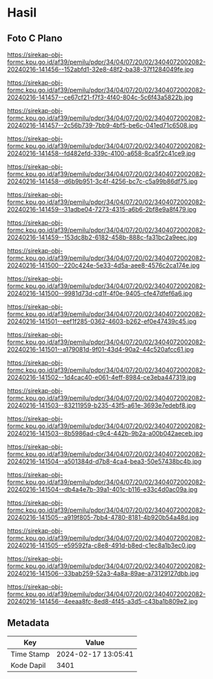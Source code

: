 # Hasil

## Foto C Plano

https://sirekap-obj-formc.kpu.go.id/af39/pemilu/pdpr/34/04/07/20/02/3404072002082-20240216-141456--152abfd1-32e8-48f2-ba38-37f1284049fe.jpg

https://sirekap-obj-formc.kpu.go.id/af39/pemilu/pdpr/34/04/07/20/02/3404072002082-20240216-141457--ce67cf21-f7f3-4f40-804c-5c6f43a5822b.jpg

https://sirekap-obj-formc.kpu.go.id/af39/pemilu/pdpr/34/04/07/20/02/3404072002082-20240216-141457--2c56b739-7bb9-4bf5-be6c-041ed71c6508.jpg

https://sirekap-obj-formc.kpu.go.id/af39/pemilu/pdpr/34/04/07/20/02/3404072002082-20240216-141458--fd482efd-339c-4100-a658-8ca5f2c41ce9.jpg

https://sirekap-obj-formc.kpu.go.id/af39/pemilu/pdpr/34/04/07/20/02/3404072002082-20240216-141458--d6b9b951-3c4f-4256-bc7c-c5a99b86df75.jpg

https://sirekap-obj-formc.kpu.go.id/af39/pemilu/pdpr/34/04/07/20/02/3404072002082-20240216-141459--31adbe04-7273-4315-a6b6-2bf8e9a8f479.jpg

https://sirekap-obj-formc.kpu.go.id/af39/pemilu/pdpr/34/04/07/20/02/3404072002082-20240216-141459--153dc8b2-6182-458b-888c-fa31bc2a9eec.jpg

https://sirekap-obj-formc.kpu.go.id/af39/pemilu/pdpr/34/04/07/20/02/3404072002082-20240216-141500--220c424e-5e33-4d5a-aee8-4576c2ca174e.jpg

https://sirekap-obj-formc.kpu.go.id/af39/pemilu/pdpr/34/04/07/20/02/3404072002082-20240216-141500--9981d73d-cd1f-4f0e-9405-cfe47dfef6a6.jpg

https://sirekap-obj-formc.kpu.go.id/af39/pemilu/pdpr/34/04/07/20/02/3404072002082-20240216-141501--eef1f285-0362-4603-b262-ef0e47439c45.jpg

https://sirekap-obj-formc.kpu.go.id/af39/pemilu/pdpr/34/04/07/20/02/3404072002082-20240216-141501--a179081d-9f01-43d4-90a2-44c520afcc61.jpg

https://sirekap-obj-formc.kpu.go.id/af39/pemilu/pdpr/34/04/07/20/02/3404072002082-20240216-141502--1d4cac40-e061-4eff-8984-ce3eba447319.jpg

https://sirekap-obj-formc.kpu.go.id/af39/pemilu/pdpr/34/04/07/20/02/3404072002082-20240216-141503--83211959-b235-43f5-a61e-3693e7edebf8.jpg

https://sirekap-obj-formc.kpu.go.id/af39/pemilu/pdpr/34/04/07/20/02/3404072002082-20240216-141503--8b5986ad-c9c4-442b-9b2a-a00b042aeceb.jpg

https://sirekap-obj-formc.kpu.go.id/af39/pemilu/pdpr/34/04/07/20/02/3404072002082-20240216-141504--a501384d-d7b8-4ca4-bea3-50e57438bc4b.jpg

https://sirekap-obj-formc.kpu.go.id/af39/pemilu/pdpr/34/04/07/20/02/3404072002082-20240216-141504--db4a4e7b-39a1-401c-b116-e33c4d0ac09a.jpg

https://sirekap-obj-formc.kpu.go.id/af39/pemilu/pdpr/34/04/07/20/02/3404072002082-20240216-141505--a919f805-7bb4-4780-8181-4b920b54a48d.jpg

https://sirekap-obj-formc.kpu.go.id/af39/pemilu/pdpr/34/04/07/20/02/3404072002082-20240216-141505--e59592fa-c8e8-491d-b8ed-c1ec8a1b3ec0.jpg

https://sirekap-obj-formc.kpu.go.id/af39/pemilu/pdpr/34/04/07/20/02/3404072002082-20240216-141506--33bab259-52a3-4a8a-89ae-a73129127dbb.jpg

https://sirekap-obj-formc.kpu.go.id/af39/pemilu/pdpr/34/04/07/20/02/3404072002082-20240216-141456--4eeaa8fc-8ed8-4f45-a3d5-c43ba1b809e2.jpg


## Metadata

| Key        | Value               |
| ---------- | ------------------- |
| Time Stamp | 2024-02-17 13:05:41 |
| Kode Dapil | 3401                |



